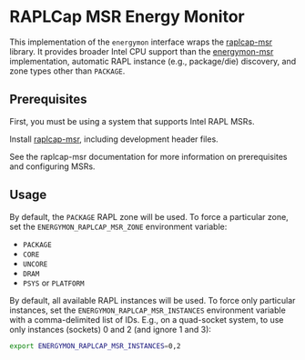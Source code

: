 # RAPLCap MSR Energy Monitor

This implementation of the `energymon` interface wraps the [raplcap-msr](https://github.com/powercap/raplcap) library.
It provides broader Intel CPU support than the [energymon-msr](../msr) implementation, automatic RAPL instance
(e.g., package/die) discovery, and zone types other than `PACKAGE`.


## Prerequisites

First, you must be using a system that supports Intel RAPL MSRs.

Install [raplcap-msr](https://github.com/powercap/raplcap), including development header files.

See the raplcap-msr documentation for more information on prerequisites and configuring MSRs.


## Usage

By default, the `PACKAGE` RAPL zone will be used.
To force a particular zone, set the `ENERGYMON_RAPLCAP_MSR_ZONE` environment variable:

* `PACKAGE`
* `CORE`
* `UNCORE`
* `DRAM`
* `PSYS` or `PLATFORM`

By default, all available RAPL instances will be used.
To force only particular instances, set the `ENERGYMON_RAPLCAP_MSR_INSTANCES` environment variable with a
comma-delimited list of IDs.
E.g., on a quad-socket system, to use only instances (sockets) 0 and 2 (and ignore 1 and 3):

```sh
export ENERGYMON_RAPLCAP_MSR_INSTANCES=0,2
```
